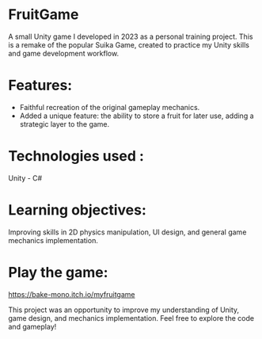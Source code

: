 # FruitGame
A small Unity game I developed in 2023 as a personal training project. This is a remake of the popular Suika Game, created to practice my Unity skills and game development workflow.

# Features:
  - Faithful recreation of the original gameplay mechanics.
  - Added a unique feature: the ability to store a fruit for later use, adding a strategic layer to the game.

# Technologies used : 
  Unity - C#

# Learning objectives: 
Improving skills in 2D physics manipulation, UI design, and general game mechanics implementation.

# Play the game:
  https://bake-mono.itch.io/myfruitgame

This project was an opportunity to improve my understanding of Unity, game design, and mechanics implementation. Feel free to explore the code and gameplay!
